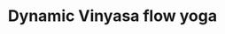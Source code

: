 ---
title: "Dynamic Vinyasa flow yoga"
event_day: "friday"
start_time: 2017-08-01T10:30:00Z
end_time: 2017-08-01T11:30:00Z
level: "Beginners"
associate: "Hazel"
price: "£10 (£8 block booking)"
room: "Studio"
term: "Term time only"
---